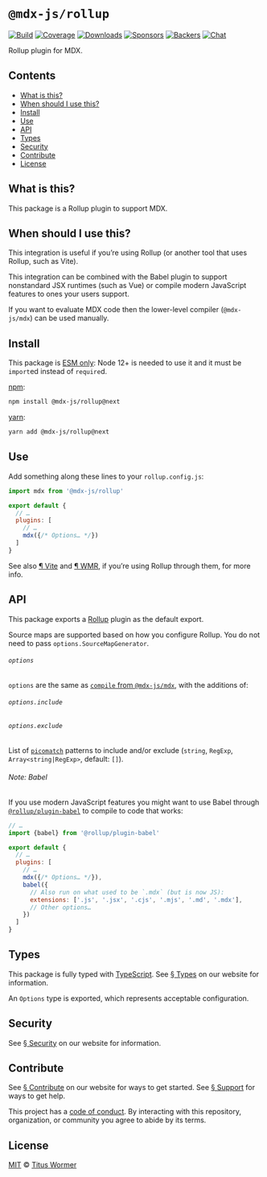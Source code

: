 # `@mdx-js/rollup`

[![Build][build-badge]][build]
[![Coverage][coverage-badge]][coverage]
[![Downloads][downloads-badge]][downloads]
[![Sponsors][sponsors-badge]][collective]
[![Backers][backers-badge]][collective]
[![Chat][chat-badge]][chat]

Rollup plugin for MDX.

<!-- more -->

## Contents

*   [What is this?](#what-is-this)
*   [When should I use this?](#when-should-i-use-this)
*   [Install](#install)
*   [Use](#use)
*   [API](#api)
*   [Types](#types)
*   [Security](#security)
*   [Contribute](#contribute)
*   [License](#license)

## What is this?

This package is a Rollup plugin to support MDX.

## When should I use this?

This integration is useful if you’re using Rollup (or another tool that uses
Rollup, such as Vite).

This integration can be combined with the Babel plugin to support nonstandard
JSX runtimes (such as Vue) or compile modern JavaScript features to ones your
users support.

If you want to evaluate MDX code then the lower-level compiler (`@mdx-js/mdx`)
can be used manually.

## Install

This package is [ESM only][esm]:
Node 12+ is needed to use it and it must be `import`ed instead of `require`d.

[npm][]:

```sh
npm install @mdx-js/rollup@next
```

[yarn][]:

```sh
yarn add @mdx-js/rollup@next
```

## Use

Add something along these lines to your `rollup.config.js`:

```js
import mdx from '@mdx-js/rollup'

export default {
  // …
  plugins: [
    // …
    mdx({/* Options… */})
  ]
}
```

See also [¶ Vite][vite] and [¶ WMR][wmr], if you’re using Rollup through them,
for more info.

## API

This package exports a [Rollup][] plugin as the default export.

Source maps are supported based on how you configure Rollup.
You do not need to pass `options.SourceMapGenerator`.

###### `options`

`options` are the same as [`compile` from `@mdx-js/mdx`][options], with the
additions of:

###### `options.include`

###### `options.exclude`

List of [`picomatch`][pico] patterns to include and/or exclude
(`string`, `RegExp`, `Array<string|RegExp>`, default: `[]`).

###### Note: Babel

If you use modern JavaScript features you might want to use Babel through
[`@rollup/plugin-babel`][rollup-plugin-babel] to compile to code that works:

```js
// …
import {babel} from '@rollup/plugin-babel'

export default {
  // …
  plugins: [
    // …
    mdx({/* Options… */}),
    babel({
      // Also run on what used to be `.mdx` (but is now JS):
      extensions: ['.js', '.jsx', '.cjs', '.mjs', '.md', '.mdx'],
      // Other options…
    })
  ]
}
```

## Types

This package is fully typed with [TypeScript][].
See [§ Types][types] on our website for information.

An `Options` type is exported, which represents acceptable configuration.

## Security

See [§ Security][security] on our website for information.

## Contribute

See [§ Contribute][contribute] on our website for ways to get started.
See [§ Support][support] for ways to get help.

This project has a [code of conduct][coc].
By interacting with this repository, organization, or community you agree to
abide by its terms.

## License

[MIT][] © [Titus Wormer][author]

[build-badge]: https://github.com/mdx-js/mdx/workflows/main/badge.svg

[build]: https://github.com/mdx-js/mdx/actions

[coverage-badge]: https://img.shields.io/codecov/c/github/mdx-js/mdx/main.svg

[coverage]: https://codecov.io/github/mdx-js/mdx

[downloads-badge]: https://img.shields.io/npm/dm/@mdx-js/rollup.svg

[downloads]: https://www.npmjs.com/package/@mdx-js/rollup

[sponsors-badge]: https://opencollective.com/unified/sponsors/badge.svg

[backers-badge]: https://opencollective.com/unified/backers/badge.svg

[collective]: https://opencollective.com/unified

[chat-badge]: https://img.shields.io/badge/chat-discussions-success.svg

[chat]: https://github.com/mdx-js/mdx/discussions

[npm]: https://docs.npmjs.com/cli/install

[yarn]: https://classic.yarnpkg.com/docs/cli/add/

[contribute]: https://mdxjs.com/community/contribute/

[support]: https://mdxjs.com/community/support/

[coc]: https://github.com/mdx-js/.github/blob/main/code-of-conduct.md

[mit]: https://github.com/mdx-js/mdx/blob/main/packages/rollup/license

[author]: https://wooorm.com

[pico]: https://github.com/micromatch/picomatch#globbing-features

[rollup]: https://rollupjs.org

[rollup-plugin-babel]: https://github.com/rollup/plugins/tree/HEAD/packages/babel

[esm]: https://gist.github.com/sindresorhus/a39789f98801d908bbc7ff3ecc99d99c

[security]: https://mdxjs.com/getting-started/#security

[types]: https://mdxjs.com/getting-started/#types

[options]: https://mdxjs.com/packages/mdx/#compilefile-options

[typescript]: https://www.typescriptlang.org

[vite]: https://mdxjs.com/getting-started/#vite

[wmr]: https://mdxjs.com/getting-started/#wmr
